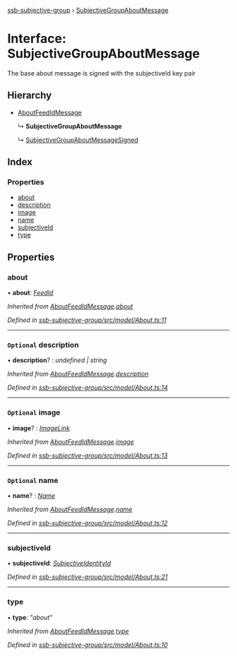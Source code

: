 [ssb-subjective-group](../README.md) › [SubjectiveGroupAboutMessage](subjectivegroupaboutmessage.md)

# Interface: SubjectiveGroupAboutMessage

The base about message is signed with the subjectiveId key pair

## Hierarchy

* [AboutFeedIdMessage](aboutfeedidmessage.md)

  ↳ **SubjectiveGroupAboutMessage**

  ↳ [SubjectiveGroupAboutMessageSigned](subjectivegroupaboutmessagesigned.md)

## Index

### Properties

* [about](subjectivegroupaboutmessage.md#about)
* [description](subjectivegroupaboutmessage.md#optional-description)
* [image](subjectivegroupaboutmessage.md#optional-image)
* [name](subjectivegroupaboutmessage.md#optional-name)
* [subjectiveId](subjectivegroupaboutmessage.md#subjectiveid)
* [type](subjectivegroupaboutmessage.md#type)

## Properties

###  about

• **about**: *[FeedId](../README.md#feedid)*

*Inherited from [AboutFeedIdMessage](aboutfeedidmessage.md).[about](aboutfeedidmessage.md#about)*

*Defined in [ssb-subjective-group/src/model/About.ts:11](https://github.com/gpicron/ssb-subjective-group/blob/8054028/src/model/About.ts#L11)*

___

### `Optional` description

• **description**? : *undefined | string*

*Inherited from [AboutFeedIdMessage](aboutfeedidmessage.md).[description](aboutfeedidmessage.md#optional-description)*

*Defined in [ssb-subjective-group/src/model/About.ts:14](https://github.com/gpicron/ssb-subjective-group/blob/8054028/src/model/About.ts#L14)*

___

### `Optional` image

• **image**? : *[ImageLink](../README.md#imagelink)*

*Inherited from [AboutFeedIdMessage](aboutfeedidmessage.md).[image](aboutfeedidmessage.md#optional-image)*

*Defined in [ssb-subjective-group/src/model/About.ts:13](https://github.com/gpicron/ssb-subjective-group/blob/8054028/src/model/About.ts#L13)*

___

### `Optional` name

• **name**? : *[Name](../README.md#name)*

*Inherited from [AboutFeedIdMessage](aboutfeedidmessage.md).[name](aboutfeedidmessage.md#optional-name)*

*Defined in [ssb-subjective-group/src/model/About.ts:12](https://github.com/gpicron/ssb-subjective-group/blob/8054028/src/model/About.ts#L12)*

___

###  subjectiveId

• **subjectiveId**: *[SubjectiveIdentityId](../README.md#subjectiveidentityid)*

*Defined in [ssb-subjective-group/src/model/About.ts:21](https://github.com/gpicron/ssb-subjective-group/blob/8054028/src/model/About.ts#L21)*

___

###  type

• **type**: *"about"*

*Inherited from [AboutFeedIdMessage](aboutfeedidmessage.md).[type](aboutfeedidmessage.md#type)*

*Defined in [ssb-subjective-group/src/model/About.ts:10](https://github.com/gpicron/ssb-subjective-group/blob/8054028/src/model/About.ts#L10)*

